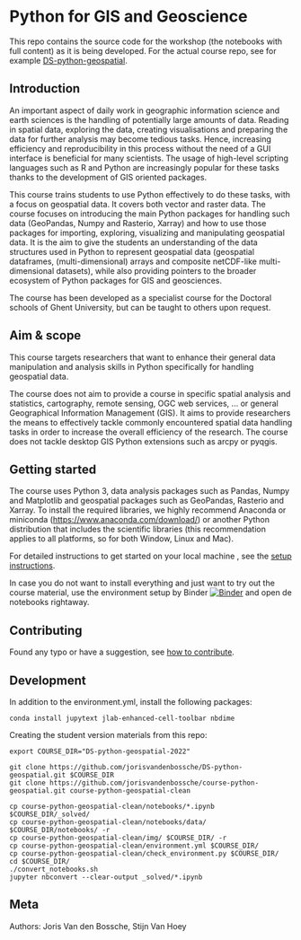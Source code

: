 # Python for GIS and Geoscience

This repo contains the source code for the workshop (the notebooks with full
content) as it is being developed. For the actual course repo, see for
example [DS-python-geospatial](https://github.com/jorisvandenbossche/DS-python-geospatial).

## Introduction

An important aspect of daily work in geographic information science and earth sciences is the handling of potentially large amounts of data. Reading in spatial data, exploring the data, creating visualisations and preparing the data for further analysis may become tedious tasks. Hence, increasing efficiency and reproducibility in this process without the need of a GUI interface is beneficial for many scientists. The usage of high-level scripting languages such as R and Python are increasingly popular for these tasks thanks to the development of GIS oriented packages.

This course trains students to use Python effectively to do these tasks, with a focus on geospatial data. It covers both vector and raster data. The course focuses on introducing the main Python packages for handling such data (GeoPandas, Numpy and Rasterio, Xarray) and how to use those packages for importing, exploring, visualizing and manipulating geospatial data. It is the aim to give the students an understanding of the data structures used in Python to represent geospatial data (geospatial dataframes, (multi-dimensional) arrays and composite netCDF-like multi-dimensional datasets), while also providing pointers to the broader ecosystem of Python packages for GIS and geosciences.

The course has been developed as a specialist course for the Doctoral schools of Ghent University, but can be taught to others upon request.

## Aim & scope

This course targets researchers that want to enhance their general data manipulation and analysis skills in Python specifically for handling geospatial data.

The course does not aim to provide a course in specific spatial analysis and statistics, cartography, remote sensing, OGC web services, ... or general Geographical Information Management (GIS). It aims to provide researchers the means to effectively tackle commonly encountered spatial data handling tasks in order to increase the overall efficiency of the research. The course does not tackle desktop GIS Python extensions such as arcpy or pyqgis.

## Getting started

The course uses Python 3, data analysis packages such as Pandas, Numpy and Matplotlib and geospatial packages such as GeoPandas, Rasterio and Xarray. To install the required libraries, we highly recommend Anaconda or miniconda (<https://www.anaconda.com/download/>) or another Python distribution that includes the scientific libraries (this recommendation applies to all platforms, so for both Window, Linux and Mac).

For detailed instructions to get started on your local machine , see the [setup instructions](./setup.md).

In case you do not want to install everything and just want to try out the course material, use the environment setup by Binder [![Binder](https://mybinder.org/badge_logo.svg)](https://mybinder.org/v2/gh/jorisvandenbossche/course-python-geospatial/HEAD?urlpath=lab/tree/notebooks ) and open de notebooks rightaway.


## Contributing

Found any typo or have a suggestion, see [how to contribute](./CONTRIBUTING.md).

## Development

In addition to the environment.yml, install the following packages:

```
conda install jupytext jlab-enhanced-cell-toolbar nbdime
```

Creating the student version materials from this repo:

```
export COURSE_DIR="DS-python-geospatial-2022"

git clone https://github.com/jorisvandenbossche/DS-python-geospatial.git $COURSE_DIR
git clone https://github.com/jorisvandenbossche/course-python-geospatial.git course-python-geospatial-clean

cp course-python-geospatial-clean/notebooks/*.ipynb $COURSE_DIR/_solved/
cp course-python-geospatial-clean/notebooks/data/ $COURSE_DIR/notebooks/ -r
cp course-python-geospatial-clean/img/ $COURSE_DIR/ -r
cp course-python-geospatial-clean/environment.yml $COURSE_DIR/
cp course-python-geospatial-clean/check_environment.py $COURSE_DIR/
cd $COURSE_DIR/
./convert_notebooks.sh
jupyter nbconvert --clear-output _solved/*.ipynb
```


## Meta
Authors: Joris Van den Bossche, Stijn Van Hoey
